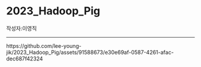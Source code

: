 # 2023_Hadoop_Pig
작성자:이영직
<hr/>
https://github.com/lee-young-jik/2023_Hadoop_Pig/assets/91588673/e30e69af-0587-4261-afac-dec687f42324
